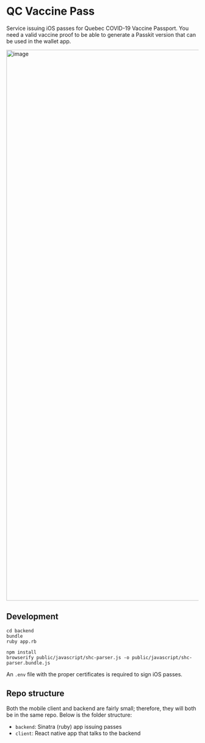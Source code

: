 # QC Vaccine Pass

Service issuing iOS passes for Quebec COVID-19 Vaccine Passport. You need a valid vaccine proof to be able to generate a Passkit version that can be used in the wallet app.


<img width="1440" alt="image" src="https://user-images.githubusercontent.com/4406751/131231193-7f14fafb-4e2c-489c-95a9-091ead7e5a5b.png">

## Development

```console
cd backend
bundle
ruby app.rb
```

```console
npm install
browserify public/javascript/shc-parser.js -o public/javascript/shc-parser.bundle.js
```

An `.env` file with the proper certificates is required to sign iOS passes.

## Repo structure

Both the mobile client and backend are fairly small; therefore, they will both be in the same repo. Below is the folder structure:

* `backend`: Sinatra (ruby) app issuing passes
* `client`: React native app that talks to the backend
